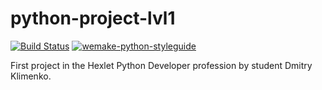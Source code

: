 # python-project-lvl1
[![Build Status](https://travis-ci.com/hexlet-boilerplates/python-package.svg?branch=master)](https://travis-ci.com/hexlet-boilerplates/python-package)
[![wemake-python-styleguide](https://img.shields.io/badge/style-wemake-000000.svg)](https://github.com/wemake-services/wemake-python-styleguide)

First project in the Hexlet Python Developer profession by student Dmitry Klimenko.
